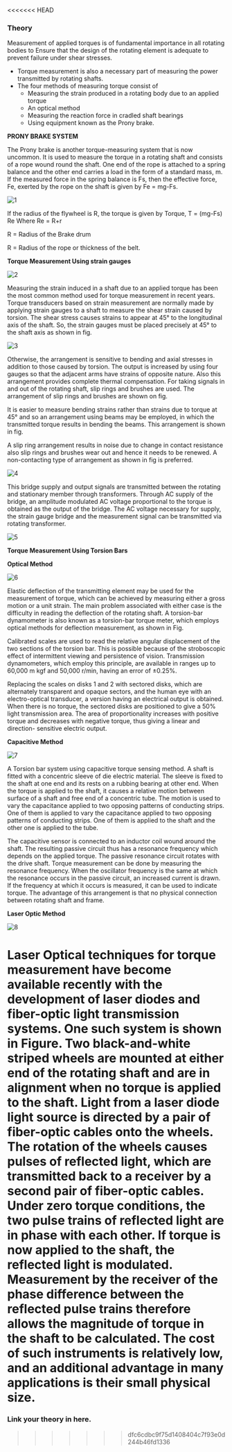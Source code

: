 <<<<<<< HEAD
### Theory

Measurement of applied torques is of fundamental importance in all rotating bodies to Ensure that the design of the rotating element is adequate to prevent failure under shear stresses.

- Torque measurement is also a necessary part of measuring the power transmitted by rotating shafts.
- The four methods of measuring torque consist of
	- Measuring the strain produced in a rotating body due to an applied torque
	- An optical method
	- Measuring the reaction force in cradled shaft bearings
	- Using equipment known as the Prony brake.

**PRONY BRAKE SYSTEM**

The Prony brake is another torque-measuring system that is now uncommon. It is used to measure the torque in a rotating shaft and consists of a rope wound round the shaft. One end of the rope is attached to a spring balance and the other end carries a load in the form of a standard mass, m. If the measured force in the spring balance is Fs, then the effective force, Fe, exerted by the rope on the shaft is given by Fe = mg-Fs.

![1](images/figure1.PNG)

If the radius of the flywheel is R, the torque is given by Torque, T = (mg-Fs) Re
Where Re = R+r

R = Radius of the Brake drum

R = Radius of the rope or thickness of the belt.

**Torque Measurement Using strain gauges**

![2](images/figure2.PNG)

Measuring the strain induced in a shaft due to an applied torque has been the most common method used for torque measurement in recent years. Torque transducers based on strain measurement are normally made by applying strain gauges to a shaft to measure the shear strain caused by torsion. The shear stress causes strains to appear at 45° to the longitudinal axis of the shaft. So, the strain gauges must be placed precisely at 45° to the shaft axis as shown in fig.

![3](images/figure3.PNG)

Otherwise, the arrangement is sensitive to bending and axial stresses in addition to those caused by torsion. The output is increased by using four gauges so that the adjacent arms have strains of opposite nature. Also this arrangement provides complete thermal compensation. For taking signals in and out of the rotating shaft, slip rings and brushes are used. The arrangement of slip rings and brushes are shown on fig.

It is easier to measure bending strains rather than strains due to torque at 45° and so an arrangement using beams may be employed, in which the transmitted torque results in bending the beams. This arrangement is shown in fig.

A slip ring arrangement results in noise due to change in contact resistance also slip rings and brushes wear out and hence it needs to be renewed. A non-contacting type of arrangement as shown in fig is preferred.

![4](images/figure4.PNG)

This bridge supply and output signals are transmitted between the rotating and stationary member through transformers. Through AC supply of the bridge, an amplitude modulated AC voltage proportional to the torque is obtained as the output of the bridge. The AC voltage necessary for supply, the strain gauge bridge and the measurement signal can be transmitted via rotating transformer.

![5](images/figure5.PNG)

**Torque Measurement Using Torsion Bars**

**Optical Method**

![6](images/figure6.PNG)

Elastic deflection of the transmitting element may be used for the measurement of torque, which can be achieved by measuring either a gross motion or a unit strain. The main problem associated with either case is the difficulty in reading the deflection of the rotating shaft. A torsion-bar dynamometer is also known as a torsion-bar torque meter, which employs optical methods for deflection measurement, as shown in Fig.

Calibrated scales are used to read the relative angular displacement of the two sections of the torsion bar. This is possible because of the stroboscopic effect of intermittent viewing and persistence of vision. Transmission dynamometers, which employ this principle, are available in ranges up to 60,000 m kgf and 50,000 r/min, having an error of ±0.25%.

Replacing the scales on disks 1 and 2 with sectored disks, which are alternately transparent and opaque sectors, and the human eye with an electro-optical transducer, a version having an electrical output is obtained. When there is no torque, the sectored disks are positioned to give a 50% light transmission area. The area of proportionality increases with positive torque and decreases with negative torque, thus giving a linear and direction- sensitive electric output.

**Capacitive Method**

![7](images/figure7.PNG)

A Torsion bar system using capacitive torque sensing method. A shaft is fitted with a concentric sleeve of die electric material. The sleeve is fixed to the shaft at one end and its rests on a rubbing bearing at other end. When the torque is applied to the shaft, it causes a relative motion between surface of a shaft and free end of a concentric tube. The motion is used to vary the capacitance applied to two opposing patterns of conducting strips. One of them is applied to vary the capacitance applied to two opposing patterns of conducting strips. One of them is applied to the shaft and the other one is applied to the tube.

The capacitive sensor is connected to an inductor coil wound around the shaft. The resulting passive circuit thus has a resonance frequency which depends on the applied torque. The passive resonance circuit rotates with the drive shaft. Torque measurement can be done by measuring the resonance frequency. When the oscillator frequency is the same at which the resonance occurs in the passive circuit, an increased current is drawn. If the frequency at which it occurs is measured, it can be used to indicate torque. The advantage of this arrangement is that no physical connection between rotating shaft and frame.

**Laser Optic Method**

![8](images/figure8.PNG)

Laser Optical techniques for torque measurement have become available recently with the development of laser diodes and fiber-optic light transmission systems. One such system is shown in Figure. Two black-and-white striped wheels are mounted at either end of the rotating shaft and are in alignment when no torque is applied to the shaft. Light from a laser diode light source is directed by a pair of fiber-optic cables onto the wheels. The rotation of the wheels causes pulses of reflected light, which are transmitted back to a receiver by a second pair of fiber-optic cables. Under zero torque conditions, the two pulse trains of reflected light are in phase with each other. If torque is now applied to the shaft, the reflected light is modulated. Measurement by the receiver of the phase difference between the reflected pulse trains therefore allows the magnitude of torque in the shaft to be calculated. The cost of such instruments is relatively low, and an additional advantage in many applications is their small physical size.
=======
### Link your theory in here.
>>>>>>> dfc6cdbc9f75d1408404c7f93e0d244b46fd1336
